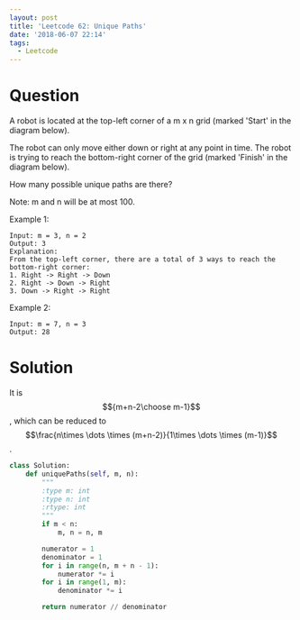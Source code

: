 ```yaml
---
layout: post
title: 'Leetcode 62: Unique Paths'
date: '2018-06-07 22:14'
tags:
  - Leetcode
---
```


# Question
A robot is located at the top-left corner of a m x n grid (marked 'Start' in the diagram below).

The robot can only move either down or right at any point in time. The robot is trying to reach the bottom-right corner of the grid (marked 'Finish' in the diagram below).

How many possible unique paths are there?

Note: m and n will be at most 100.

Example 1:
```
Input: m = 3, n = 2
Output: 3
Explanation:
From the top-left corner, there are a total of 3 ways to reach the bottom-right corner:
1. Right -> Right -> Down
2. Right -> Down -> Right
3. Down -> Right -> Right
```

Example 2:
```
Input: m = 7, n = 3
Output: 28
```

# Solution
It is $${m+n-2\choose m-1}$$, which can be reduced to $$\frac{n\times \dots \times (m+n-2)}{1\times \dots \times (m-1)}$$.

```python
class Solution:
    def uniquePaths(self, m, n):
        """
        :type m: int
        :type n: int
        :rtype: int
        """
        if m < n:
            m, n = n, m

        numerator = 1
        denominator = 1
        for i in range(n, m + n - 1):
            numerator *= i
        for i in range(1, m):
            denominator *= i

        return numerator // denominator

```
